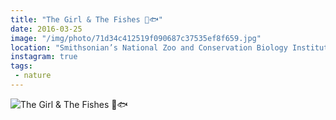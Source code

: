 ```yaml
---
title: "The Girl & The Fishes 🐛🐟"
date: 2016-03-25
image: "/img/photo/71d34c412519f090687c37535ef8f659.jpg"
location: "Smithsonian’s National Zoo and Conservation Biology Institute"
instagram: true
tags:
 - nature
---
```


![The Girl & The Fishes 🐛🐟](/img/photo/71d34c412519f090687c37535ef8f659.jpg)

